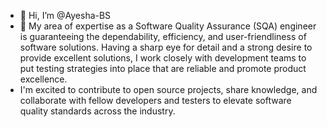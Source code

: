 - 👋 Hi, I’m @Ayesha-BS
- 👀 My area of expertise as a Software Quality Assurance (SQA) engineer is guaranteeing the dependability, efficiency, and user-friendliness of software solutions. Having a sharp eye for detail and a strong desire to provide excellent solutions, I work closely with development teams to put testing strategies into place that are reliable and promote product excellence.
- I'm excited to contribute to open source projects, share knowledge, and collaborate with fellow developers and testers to elevate software quality standards across the industry.
<!---
Ayesha-BS/Ayesha-BS is a ✨ special ✨ repository because its `README.md` (this file) appears on your GitHub profile.
You can click the Preview link to take a look at your changes.
--->
